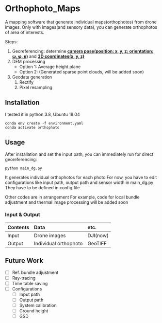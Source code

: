 # Orthophoto_Maps
A mapping software that generate individual maps(orthophotos) from drone images.
Only with images(and sensory data), you can generate orthophotos of area of interests.

<!-- ![dg_result](figure/dg_result.gif) -->

Steps:
1. Georeferencing: determine **<u>camera pose(position: x, y, z; orientation: ω, φ, κ)</u>** and **<u>3D coordinates(x, y, z)</u>**
2. DEM processing
   -  Option 1: Average height plane
   -  Option 2: (Generated sparse point clouds, will be added soon)
3. Geodata generation
   1. Rectify
   2. Pixel resampling

## Installation
I tested it in python 3.8, Ubuntu 18.04
```
conda env create -f environment.yaml
conda activate orthophoto
```

## Usage
After installation and set the input path, you can immediately run for direct georeferencing:
```
python main_dg.py
```
It generates individual orthophotos for each photo
For now, you have to edit configurations like input path, output path and sensor width in main_dg.py
They have to be defined in config file

Other codes are in arrangement
For example, code for local bundle adjustment and thermal image processing will be added soon

### Input & Output
| Contents | Data | etc. |
|:----------|:----------|:----------|
| Input | Drone images | DJI(now) |
| Output | Individual orthophoto | GeoTIFF |

## Future Work
- [ ] Ref. bundle adjustment
- [ ] Ray-tracing
- [ ] Time table saving
- [ ] Configurations
	- [ ] Input path
	- [ ] Output path
	- [ ] System calibration
	- [ ] Ground height
	- [ ] GSD
